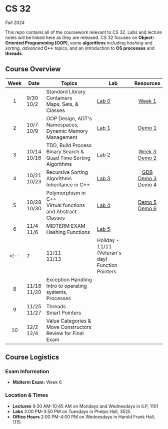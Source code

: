 # CS 32

*Fall 2024*

This repo contains all of the coursework relevant to CS 32. Labs and lecture notes will be linked here as they are released. CS 32 focuses on **Object-Oriented Programming (OOP)**, some **algorithms** including *hashing* and *sorting*, *advanced* **C++** topics, and an introduction to **OS processes** and **threads**. 

## Course Overview

| Week | Date      | Topics | Lab | Resources |
| :-----: | ----------- | ----------- | ----- | :----: |
| 1 | 9/30<br>10/2      | Standard Library Containers<br>Maps, Sets, & Classes   | [Lab 0](labs/lab00/) |[Week 1][notes1]
| 2 | 10/7<br>10/9 | OOP Design, ADT's <br> Namespaces, Dynamic Memory Management | [Lab 1](labs/lab01/) | [Demo 1](demos/demo1/cs32kart/)|
| 3 | 10/14<br>10/16 | TDD, Build Process <br> Binary Search & Quad Time Sorting Algorithms | [Lab 2](labs/lab02/)| [Week 3][notes3] <br> [Demo 2](demos/demo2/)|
| 4 | 10/21<br>10/23|Recursive Sorting Algorithms<br>Inheritance in C++ | [Lab 3](labs/lab03/) | [GDB][notes4]<br>[Demo 3](demos/demo3/)<br>[Demo 4](demos/demo4/)|
| 5 | 10/28<br>10/30 | Polymorphism in C++<br>Virtual functions and Abstract Classes | [Lab 4](labs/lab04/) | [Demo 5](demos/demo5/)<br> [Demo 6](demos/demo6/)|
| 6| 11/4<br>11/6|MIDTERM EXAM<br>Hashing Functions |[Lab 5](labs/lab05/) |  |
<!-- | 7 | 11/11<br>11/13|Holiday - 11/11 (Veteran's day)<br>Function Pointers | | |
| 8 | 11/18<br>11/20|Exception Handling<br>Intro to operating systems, Processes| | |
| 9 | 11/25<br>11/27 | Threads<br>Smart Pointers| | |
| 10 | 12/2<br>12/4 | Value Categories & Move Constructors<br>Review for Final Exam | | | -->
## Course Logistics

### Exam Information

- **Midterm Exam:** Week 6

### Location & Times

- **Lectures** 9:30 AM-10:45 AM on Mondays and Wednesdays in ILP, 1101
- **Labs** 3:00 PM-3:50 PM on Tuesdays in Phelps Hall, 3525
- **Office Hours** 2:00 PM-4:00 PM on Wednesdays in Harold Frank Hall, 1115





[notes1]: https://docs.google.com/document/d/1FNTzAaAI-bzRJFg2WCceoeGAXtjm4oUJ5j80RQJqE2s/edit?usp=sharing

[notes3]: https://docs.google.com/document/d/12-RYHH1Lx8wKrFkTB-sDNDdVmr_DwOFWfPeGQC9J9wI/edit?usp=sharing

[notes4]: https://docs.google.com/document/d/1U0QchOfk2dHh-92LTx6DNbGL2YDY_rOs50Vnu8K_-IA/edit?usp=sharing
